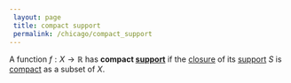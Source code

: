 ```yaml
---
 layout: page
 title: compact support
 permalink: /chicago/compact_support
---
```

A function $f: X\to\mathbb R$ has **compact [support](https://defsmath.github.io/DefsMath/support)** if the [closure](https://defsmath.github.io/DefsMath/closure) of its [support](https://defsmath.github.io/DefsMath/support) $S$ is [compact](https://defsmath.github.io/DefsMath/compact) as a subset of $X$.

